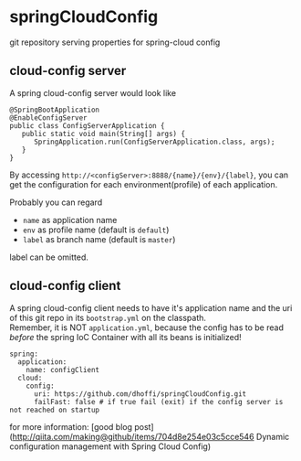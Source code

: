 # springCloudConfig
git repository serving properties for spring-cloud config

## cloud-config server
A spring cloud-config server would look like

```
@SpringBootApplication
@EnableConfigServer
public class ConfigServerApplication {
   public static void main(String[] args) {
      SpringApplication.run(ConfigServerApplication.class, args);
   }
}
```

By accessing ``http://<configServer>:8888/{name}/{env}/{label}``, you can get the configuration for each environment(profile) of each application.

Probably you can regard  
- ``name`` as application name
- ``env`` as profile name (default is ``default``)
- ``label`` as branch name (default is ``master``)

label can be omitted.

## cloud-config client
A spring cloud-config client needs to have it's application name and the uri of this git repo in its ``bootstrap.yml`` on the classpath.  
Remember, it is NOT ``application.yml``, because the config has to be read *before* the spring IoC Container with all its beans is initialized!

```
spring:
  application:
    name: configClient
  cloud:
    config:
      uri: https://github.com/dhoffi/springCloudConfig.git
      failFast: false # if true fail (exit) if the config server is not reached on startup
```

for more information: [good blog post](http://qiita.com/making@github/items/704d8e254e03c5cce546 Dynamic configuration management with Spring Cloud Config)

